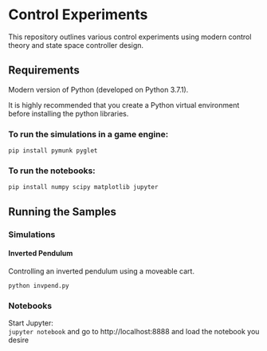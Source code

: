 # Control Experiments
This repository outlines various control experiments using modern control theory and state space controller design.

## Requirements
Modern version of Python (developed on Python 3.7.1).

It is highly recommended that you create a Python virtual environment before installing the python libraries.

### To run the simulations in a game engine:  
```pip install pymunk pyglet```

### To run the notebooks:  
```pip install numpy scipy matplotlib jupyter```

## Running the Samples

### Simulations
#### Inverted Pendulum
Controlling an inverted pendulum using a moveable cart.

```python invpend.py```

### Notebooks
Start Jupyter:  
```jupyter notebook``` and go to http://localhost:8888 and load the notebook you desire